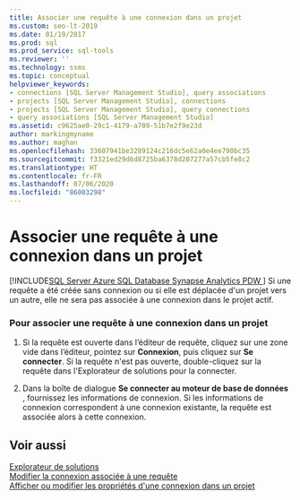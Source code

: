 ```yaml
---
title: Associer une requête à une connexion dans un projet
ms.custom: seo-lt-2019
ms.date: 01/19/2017
ms.prod: sql
ms.prod_service: sql-tools
ms.reviewer: ''
ms.technology: ssms
ms.topic: conceptual
helpviewer_keywords:
- connections [SQL Server Management Studio], query associations
- projects [SQL Server Management Studio], connections
- projects [SQL Server Management Studio], query connections
- query associations [SQL Server Management Studio]
ms.assetid: c9625ae0-29c1-4179-a709-51b7e2f9e23d
author: markingmyname
ms.author: maghan
ms.openlocfilehash: 33607941be3289124c216dc5e62a0e4ee790bc35
ms.sourcegitcommit: f3321ed29d6d8725ba6378d207277a57cb5fe8c2
ms.translationtype: HT
ms.contentlocale: fr-FR
ms.lasthandoff: 07/06/2020
ms.locfileid: "86003298"
---
```

# <a name="associate-a-query-with-a-connection-in-a-project"></a>Associer une requête à une connexion dans un projet
[!INCLUDE[SQL Server Azure SQL Database Synapse Analytics PDW ](../../includes/applies-to-version/sql-asdb-asdbmi-asa-pdw.md)]
Si une requête a été créée sans connexion ou si elle est déplacée d'un projet vers un autre, elle ne sera pas associée à une connexion dans le projet actif.  
  
### <a name="to-associate-a-query-with-a-connection-in-a-project"></a>Pour associer une requête à une connexion dans un projet  
  
1.  Si la requête est ouverte dans l’éditeur de requête, cliquez sur une zone vide dans l’éditeur, pointez sur **Connexion**, puis cliquez sur **Se connecter**. Si la requête n'est pas ouverte, double-cliquez sur la requête dans l'Explorateur de solutions pour la connecter.  
  
2.  Dans la boîte de dialogue **Se connecter au moteur de base de données** , fournissez les informations de connexion. Si les informations de connexion correspondent à une connexion existante, la requête est associée alors à cette connexion.  
  
## <a name="see-also"></a>Voir aussi  
[Explorateur de solutions](../../ssms/solution/solution-explorer.md)  
[Modifier la connexion associée à une requête](../../ssms/solution/change-the-connection-associated-with-a-query.md)  
[Afficher ou modifier les propriétés d'une connexion dans un projet](../../ssms/solution/view-or-change-the-properties-of-a-connection-in-a-project.md)  
  
